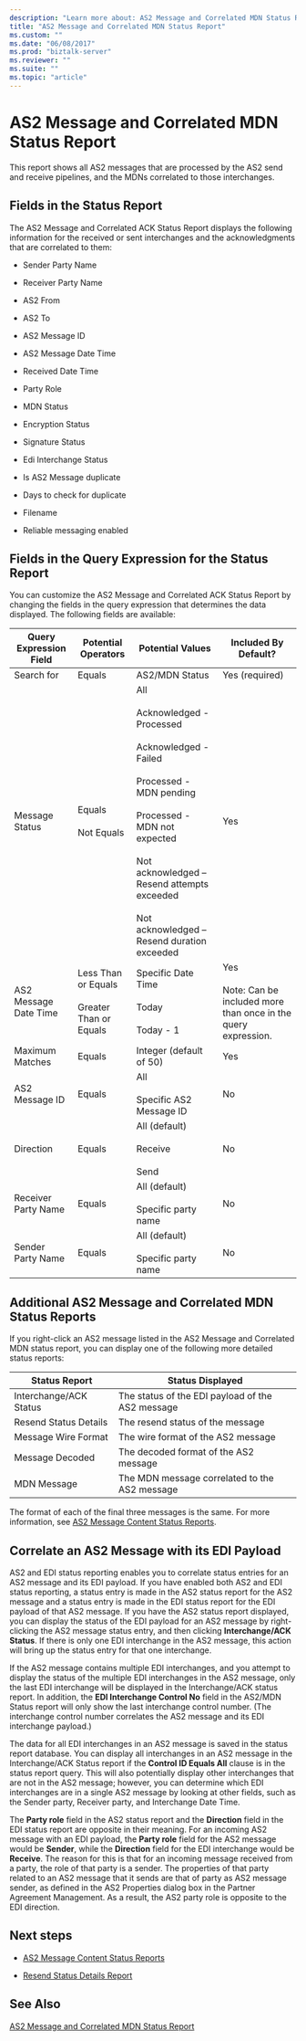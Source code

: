 ```yaml
---
description: "Learn more about: AS2 Message and Correlated MDN Status Report"
title: "AS2 Message and Correlated MDN Status Report"
ms.custom: ""
ms.date: "06/08/2017"
ms.prod: "biztalk-server"
ms.reviewer: ""
ms.suite: ""
ms.topic: "article"
---
```

# AS2 Message and Correlated MDN Status Report
This report shows all AS2 messages that are processed by the AS2 send and receive pipelines, and the MDNs correlated to those interchanges.  
  
## Fields in the Status Report  
 The AS2 Message and Correlated ACK Status Report displays the following information for the received or sent interchanges and the acknowledgments that are correlated to them:  
  
-   Sender Party Name  
  
-   Receiver Party Name  
  
-   AS2 From  
  
-   AS2 To  
  
-   AS2 Message ID  
  
-   AS2 Message Date Time  
  
-   Received Date Time  
  
-   Party Role  
  
-   MDN Status  
  
-   Encryption Status  
  
-   Signature Status  
  
-   Edi Interchange Status  
  
-   Is AS2 Message duplicate  
  
-   Days to check for duplicate  
  
-   Filename  
  
-   Reliable messaging enabled  
  
## Fields in the Query Expression for the Status Report  
 You can customize the AS2 Message and Correlated ACK Status Report by changing the fields in the query expression that determines the data displayed. The following fields are available:  
    
|Query Expression Field|Potential Operators|Potential Values|Included By Default?|  
|-|-|-|-|
|Search for|Equals|AS2/MDN Status|Yes (required)|  
|Message Status|Equals<br /><br /> Not Equals|All<br /><br /> Acknowledged - Processed<br /><br /> Acknowledged - Failed<br /><br /> Processed - MDN pending<br /><br /> Processed - MDN not expected<br /><br /> Not acknowledged – Resend attempts exceeded<br /><br /> Not acknowledged – Resend duration exceeded|Yes|  
|AS2 Message Date Time|Less Than or Equals<br /><br /> Greater Than or Equals|Specific Date Time<br /><br /> Today<br /><br /> Today - 1|Yes<br /><br /> Note: Can be included more than once in the query expression.|  
|Maximum Matches|Equals|Integer (default of 50)|Yes|  
|AS2 Message ID|Equals|All<br /><br /> Specific AS2 Message ID|No|  
|Direction|Equals|All (default)<br /><br /> Receive<br /><br /> Send|No|  
|Receiver Party Name|Equals|All (default)<br /><br /> Specific party name|No|  
|Sender Party Name|Equals|All (default)<br /><br /> Specific party name|No|  
  
## Additional AS2 Message and Correlated MDN Status Reports  
 If you right-click an AS2 message listed in the AS2 Message and Correlated MDN status report, you can display one of the following more detailed status reports:  
  
|Status Report|Status Displayed|  
|-------------------|----------------------|  
|Interchange/ACK Status|The status of the EDI payload of the AS2 message|  
|Resend Status Details|The resend status of the message|  
|Message Wire Format|The wire format of the AS2 message|  
|Message Decoded|The decoded format of the AS2 message|  
|MDN Message|The MDN message correlated to the AS2 message|  
  
 The format of each of the final three messages is the same. For more information, see [AS2 Message Content Status Reports](../core/as2-message-content-status-reports.md).  
  
## Correlate an AS2 Message with its EDI Payload  
 AS2 and EDI status reporting enables you to correlate status entries for an AS2 message and its EDI payload. If you have enabled both AS2 and EDI status reporting, a status entry is made in the AS2 status report for the AS2 message and a status entry is made in the EDI status report for the EDI payload of that AS2 message. If you have the AS2 status report displayed, you can display the status of the EDI payload for an AS2 message by right-clicking the AS2 message status entry, and then clicking **Interchange/ACK Status**. If there is only one EDI interchange in the AS2 message, this action will bring up the status entry for that one interchange.  
  
 If the AS2 message contains multiple EDI interchanges, and you attempt to display the status of the multiple EDI interchanges in the AS2 message, only the last EDI interchange will be displayed in the Interchange/ACK status report. In addition, the **EDI Interchange Control No** field in the AS2/MDN Status report will only show the last interchange control number. (The interchange control number correlates the AS2 message and its EDI interchange payload.)  
  
 The data for all EDI interchanges in an AS2 message is saved in the status report database. You can display all interchanges in an AS2 message in the Interchange/ACK Status report if the **Control ID Equals All** clause is in the status report query. This will also potentially display other interchanges that are not in the AS2 message; however, you can determine which EDI interchanges are in a single AS2 message by looking at other fields, such as the Sender party, Receiver party, and Interchange Date Time.  
  
 The **Party role** field in the AS2 status report and the **Direction** field in the EDI status report are opposite in their meaning. For an incoming AS2 message with an EDI payload, the **Party role** field for the AS2 message would be **Sender**, while the **Direction** field for the EDI interchange would be **Receive**. The reason for this is that for an incoming message received from a party, the role of that party is a sender. The properties of that party related to an AS2 message that it sends are that of party as AS2 message sender, as defined in the AS2 Properties dialog box in the Partner Agreement Management. As a result, the AS2 party role is opposite to the EDI direction.  
  
## Next steps
  
-   [AS2 Message Content Status Reports](../core/as2-message-content-status-reports.md)  
  
-   [Resend Status Details Report](../core/resend-status-details-report.md)  
  
## See Also  
 [AS2 Message and Correlated MDN Status Report](../core/as2-message-and-correlated-mdn-status-report.md)   

